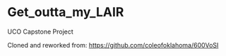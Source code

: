 # Get_outta_my_LAIR
UCO Capstone Project

Cloned and reworked from:
https://github.com/coleofoklahoma/600VoSI
